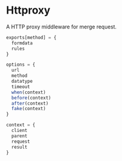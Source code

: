 # Httproxy

A HTTP proxy middleware for merge request.

```javascript
exports[method] = {
  formdata
  rules
}

options = {
  url
  method
  datatype
  timeout
  when(context)
  before(context)
  after(context)
  fake(context)
}

context = {
  client
  parent
  request
  result
}
```
